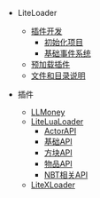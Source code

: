 * LiteLoader

  * [插件开发](zh_cn/LL/Plugins-Dev)  
    * [初始化项目](zh_cn/LL/PluginsDev/Init-Repo)
    * [基础事件系统](zh_cn/LL/Plugins-Dev/Basic-Event)
  * [预加载插件](zh_cn/LL/Preload-plugins )  
  * [文件和目录说明](zh_cn/LL/Files-and-folders)

* 插件

  * [LLMoney](zh_cn/LL/LLMoney)
  * [LiteLuaLoader](zh_cn/LLlua/)
    * [ActorAPI](zh_cn/LLlua/ActorApi)
    * [基础API](zh_cn/LLlua/BaseApi)
    * [方块API](zh_cn/LLlua/BlockApi)
    * [物品API](zh_cn/LLlua/ItemApi)
    * [NBT相关API](zh_cn/LLlua/NBTApi)
  * [LiteXLoader](https://lxl.litetitle.com/)